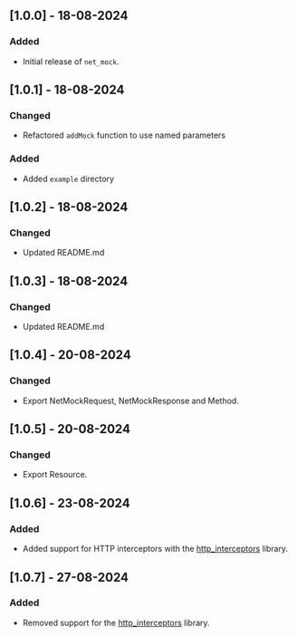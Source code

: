 ## [1.0.0] - 18-08-2024

### Added

- Initial release of `net_mock`.

## [1.0.1] - 18-08-2024

### Changed

- Refactored `addMock` function to use named parameters

### Added

- Added `example` directory

## [1.0.2] - 18-08-2024

### Changed

- Updated README.md

## [1.0.3] - 18-08-2024

### Changed

- Updated README.md

## [1.0.4] - 20-08-2024

### Changed

- Export NetMockRequest, NetMockResponse and Method.

## [1.0.5] - 20-08-2024

### Changed

- Export Resource.

## [1.0.6] - 23-08-2024

### Added

- Added support for HTTP interceptors with
  the [http_interceptors](https://pub.dev/packages/http_interceptor) library.

## [1.0.7] - 27-08-2024

### Added

- Removed support for the [http_interceptors](https://pub.dev/packages/http_interceptor) library.
